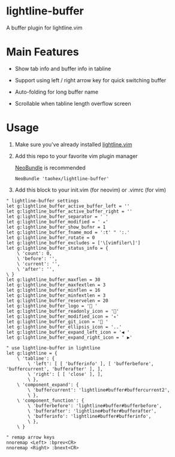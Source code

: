 # lightline-buffer

A buffer plugin for lightline.vim

# Main Features

*	Show tab info and buffer info in tabline

*	Support using left / right arrow key for quick switching buffer

*	Auto-folding for long buffer name

*	Scrollable when tabline length overflow screen

# Usage

1.	Make sure you've already installed [lightline.vim](https://github.com/itchyny/lightline.vim)

2.	Add this repo to your favorite vim plugin manager

	[NeoBundle](https://github.com/Shougo/neobundle.vim) is recommended

	```
	NeoBundle 'taohex/lightline-buffer'
	```

3.	Add this block to your init.vim (for neovim) or .vimrc (for vim)

```
" lightline-buffer settings
let g:lightline_buffer_active_buffer_left = ''
let g:lightline_buffer_active_buffer_right = ''
let g:lightline_buffer_separator = ' '
let g:lightline_buffer_modified = ' ✭'
let g:lightline_buffer_show_bufnr = 1
let g:lightline_buffer_fname_mod = ':t'	" ':.'
let g:lightline_buffer_rotate = 0
let g:lightline_buffer_excludes = ['\[vimfiler\]']
let g:lightline_buffer_status_info = {
	\ 'count': 0,
	\ 'before': '',
	\ 'current': '',
	\ 'after': '',
\ }
let g:lightline_buffer_maxflen = 30
let g:lightline_buffer_maxfextlen = 3
let g:lightline_buffer_minflen = 16
let g:lightline_buffer_minfextlen = 3
let g:lightline_buffer_reservelen = 20
let g:lightline_buffer_logo = ' '
let g:lightline_buffer_readonly_icon = ''
let g:lightline_buffer_modified_icon = '✭'
let g:lightline_buffer_git_icon = ' '
let g:lightline_buffer_ellipsis_icon = '..'
let g:lightline_buffer_expand_left_icon = '◀ '
let g:lightline_buffer_expand_right_icon = ' ▶'

" use lightline-buffer in lightline
let g:lightline = {
	\ 'tabline': {
		\ 'left': [ [ 'bufferinfo' ], [ 'bufferbefore', 'buffercurrent', 'bufferafter' ], ],
		\ 'right': [ [ 'close' ], ],
		\ },
	\ 'component_expand': {
		\ 'buffercurrent': 'lightline#buffer#buffercurrent2',
		\ },
	\ 'component_function': {
		\ 'bufferbefore': 'lightline#buffer#bufferbefore',
		\ 'bufferafter': 'lightline#buffer#bufferafter',
		\ 'bufferinfo': 'lightline#buffer#bufferinfo',
		\ },
	\ }

" remap arrow keys
nnoremap <Left> :bprev<CR>
nnoremap <Right> :bnext<CR>
```

